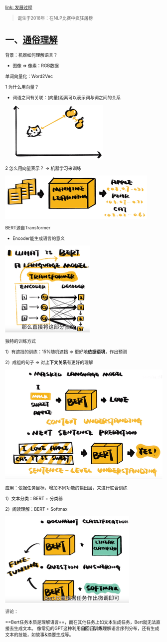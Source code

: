 [link: 发展过程](https://zhuanlan.zhihu.com/p/67311422)

> 诞生于2018年：在NLP比赛中疯狂屠榜

# 一、[通俗理解](https://www.bilibili.com/video/BV11N41197nq/?spm_id_from=333.788.recommend_more_video.2)

背景：机器如何理解语言？

- 图像 => 像素：RGB数据



单词向量化：Word2Vec

1 为什么用向量？

- 词语之间有关联：(向量)距离可以表示词与词之间的关系

  <img src="https://raw.githubusercontent.com/DaiDuncan/PicUploader/main/img3/20210613165215.png" alt="image-20210613165215597" style="zoom:50%;" />



2 怎么用向量表示？ => 机器学习来训练

<img src="https://raw.githubusercontent.com/DaiDuncan/PicUploader/main/img3/20210613165241.png" alt="image-20210613165240177" style="zoom:50%;" />

BERT源自Transformer

- Encoder能生成语言的意义

<img src="https://raw.githubusercontent.com/DaiDuncan/PicUploader/main/img3/20210613165500.png" alt="image-20210613165500372" style="zoom:50%;" />



独特的训练方式

1）有遮挡的训练：15%随机遮挡  => 更好地**依据语境**，作出预测

2）成组的句子 => 对**上下文关系**有更好的理解

<img src="https://raw.githubusercontent.com/DaiDuncan/PicUploader/main/img3/20210613165638.png" alt="image-20210613165637883" style="zoom:67%;" />



应用：依据任务目标，增加不同功能的输出层，来进行联合训练

1）文本分类：BERT + 分类器

2）阅读理解：BERT + Softmax

<img src="https://raw.githubusercontent.com/DaiDuncan/PicUploader/main/img3/20210613165750.png" alt="image-20210613165749514" style="zoom:50%;" />



评论：

==Bert任务本质是理解语言==，而在其他任务上如文本生成任务，Bert就无法直接去生成文本。
像常见的GPT这种利用**自回归训练**理解语言序列分布，还有生成文本的技能，如故事&摘要生成等。

